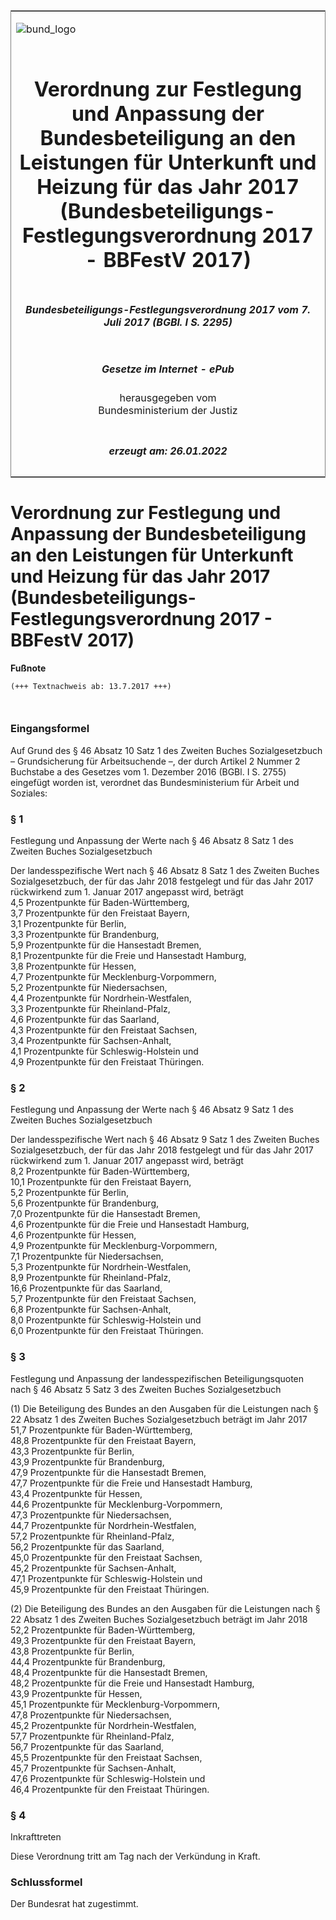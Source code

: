 <span id="DECKBLATT.html"></span>

<table border="0" frame="border" width="100%">

<tr valign="top">

<td align="left">

![bund\_logo](BfJ_2021_Web_de_de.gif)

</td>

<td align="right">

 

</td>

</tr>

<tr align="center" valign="middle">

<td colspan="2">

# Verordnung zur Festlegung und Anpassung der Bundesbeteiligung an den Leistungen für Unterkunft und Heizung für das Jahr 2017 (Bundesbeteiligungs-Festlegungsverordnung 2017 - BBFestV 2017)

</td>

</tr>

<tr align="center" valign="middle">

<td colspan="2">

##### Bundesbeteiligungs-Festlegungsverordnung 2017 vom 7. Juli 2017 (BGBl. I S. 2295)

</td>

</tr>

<tr align="center" valign="middle">

<td colspan="2">

  
  

##### Gesetze im Internet - ePub  
  
herausgegeben vom  
Bundesministerium der Justiz

</td>

</tr>

<tr align="center" valign="bottom">

<td colspan="2">

  
  

##### erzeugt am: 26.01.2022

</td>

</tr>

</table>

<span id="BJNR229500017.html"></span>

# Verordnung zur Festlegung und Anpassung der Bundesbeteiligung an den Leistungen für Unterkunft und Heizung für das Jahr 2017 (Bundesbeteiligungs-Festlegungsverordnung 2017 - BBFestV 2017)

<div>

  
**Fußnote**

<div class="jnhtml">

<div>

<div class="jurAbsatz">

  

``` 
(+++ Textnachweis ab: 13.7.2017 +++)

 
```

</div>

</div>

</div>

</div>

<span id="BJNR229500017BJNE000100000.html"></span>

### Eingangsformel  

<div>

<div class="jnhtml">

<div>

<div class="jurAbsatz">

Auf Grund des § 46 Absatz 10 Satz 1 des Zweiten Buches Sozialgesetzbuch
– Grundsicherung für Arbeitsuchende –, der durch Artikel 2 Nummer 2
Buchstabe a des Gesetzes vom 1. Dezember 2016 (BGBl. I S. 2755)
eingefügt worden ist, verordnet das Bundesministerium für Arbeit und
Soziales:

</div>

</div>

</div>

</div>

<span id="BJNR229500017BJNE000200000.html"></span>

### § 1  
Festlegung und Anpassung der Werte nach § 46 Absatz 8 Satz 1 des Zweiten Buches Sozialgesetzbuch

<div>

<div class="jnhtml">

<div>

<div class="jurAbsatz">

Der landesspezifische Wert nach § 46 Absatz 8 Satz 1 des Zweiten Buches
Sozialgesetzbuch, der für das Jahr 2018 festgelegt und für das Jahr 2017
rückwirkend zum 1. Januar 2017 angepasst wird, beträgt  
4,5 Prozentpunkte für Baden-Württemberg,  
3,7 Prozentpunkte für den Freistaat Bayern,  
3,1 Prozentpunkte für Berlin,  
3,3 Prozentpunkte für Brandenburg,  
5,9 Prozentpunkte für die Hansestadt Bremen,  
8,1 Prozentpunkte für die Freie und Hansestadt
<span style="white-space: nowrap">Hamburg,</span>  
3,8 Prozentpunkte für Hessen,  
4,7 Prozentpunkte für Mecklenburg-Vorpommern,  
5,2 Prozentpunkte für Niedersachsen,  
4,4 Prozentpunkte für Nordrhein-Westfalen,  
3,3 Prozentpunkte für Rheinland-Pfalz,  
4,6 Prozentpunkte für das Saarland,  
4,3 Prozentpunkte für den Freistaat Sachsen,  
3,4 Prozentpunkte für Sachsen-Anhalt,  
4,1 Prozentpunkte für Schleswig-Holstein und  
4,9 Prozentpunkte für den Freistaat Thüringen.

</div>

</div>

</div>

</div>

<span id="BJNR229500017BJNE000300000.html"></span>

### § 2  
Festlegung und Anpassung der Werte nach § 46 Absatz 9 Satz 1 des Zweiten Buches Sozialgesetzbuch

<div>

<div class="jnhtml">

<div>

<div class="jurAbsatz">

Der landesspezifische Wert nach § 46 Absatz 9 Satz 1 des Zweiten Buches
Sozialgesetzbuch, der für das Jahr 2018 festgelegt und für das Jahr 2017
rückwirkend zum 1. Januar 2017 angepasst wird, beträgt  
8,2 Prozentpunkte für Baden-Württemberg,  
10,1 Prozentpunkte für den Freistaat Bayern,  
5,2 Prozentpunkte für Berlin,  
5,6 Prozentpunkte für Brandenburg,  
7,0 Prozentpunkte für die Hansestadt Bremen,  
4,6 Prozentpunkte für die Freie und Hansestadt
<span style="white-space: nowrap">Hamburg,</span>  
4,6 Prozentpunkte für Hessen,  
4,9 Prozentpunkte für Mecklenburg-Vorpommern,  
7,1 Prozentpunkte für Niedersachsen,  
5,3 Prozentpunkte für Nordrhein-Westfalen,  
8,9 Prozentpunkte für Rheinland-Pfalz,  
16,6 Prozentpunkte für das Saarland,  
5,7 Prozentpunkte für den Freistaat Sachsen,  
6,8 Prozentpunkte für Sachsen-Anhalt,  
8,0 Prozentpunkte für Schleswig-Holstein und  
6,0 Prozentpunkte für den Freistaat Thüringen.

</div>

</div>

</div>

</div>

<span id="BJNR229500017BJNE000400000.html"></span>

### § 3  
Festlegung und Anpassung der landesspezifischen Beteiligungsquoten nach § 46 Absatz 5 Satz 3 des Zweiten Buches Sozialgesetzbuch

<div>

<div class="jnhtml">

<div>

<div class="jurAbsatz">

(1) Die Beteiligung des Bundes an den Ausgaben für die Leistungen nach §
22 Absatz 1 des Zweiten Buches Sozialgesetzbuch beträgt im Jahr 2017  
51,7 Prozentpunkte für Baden-Württemberg,  
48,8 Prozentpunkte für den Freistaat Bayern,  
43,3 Prozentpunkte für Berlin,  
43,9 Prozentpunkte für Brandenburg,  
47,9 Prozentpunkte für die Hansestadt Bremen,  
47,7 Prozentpunkte für die Freie und Hansestadt
<span style="white-space: nowrap">Hamburg,</span>  
43,4 Prozentpunkte für Hessen,  
44,6 Prozentpunkte für Mecklenburg-Vorpommern,  
47,3 Prozentpunkte für Niedersachsen,  
44,7 Prozentpunkte für Nordrhein-Westfalen,  
57,2 Prozentpunkte für Rheinland-Pfalz,  
56,2 Prozentpunkte für das Saarland,  
45,0 Prozentpunkte für den Freistaat Sachsen,  
45,2 Prozentpunkte für Sachsen-Anhalt,  
47,1 Prozentpunkte für Schleswig-Holstein und  
45,9 Prozentpunkte für den Freistaat Thüringen.

</div>

<div class="jurAbsatz">

(2) Die Beteiligung des Bundes an den Ausgaben für die Leistungen nach §
22 Absatz 1 des Zweiten Buches Sozialgesetzbuch beträgt im Jahr 2018  
52,2 Prozentpunkte für Baden-Württemberg,  
49,3 Prozentpunkte für den Freistaat Bayern,  
43,8 Prozentpunkte für Berlin,  
44,4 Prozentpunkte für Brandenburg,  
48,4 Prozentpunkte für die Hansestadt Bremen,  
48,2 Prozentpunkte für die Freie und Hansestadt
<span style="white-space: nowrap">Hamburg,</span>  
43,9 Prozentpunkte für Hessen,  
45,1 Prozentpunkte für Mecklenburg-Vorpommern,  
47,8 Prozentpunkte für Niedersachsen,  
45,2 Prozentpunkte für Nordrhein-Westfalen,  
57,7 Prozentpunkte für Rheinland-Pfalz,  
56,7 Prozentpunkte für das Saarland,  
45,5 Prozentpunkte für den Freistaat Sachsen,  
45,7 Prozentpunkte für Sachsen-Anhalt,  
47,6 Prozentpunkte für Schleswig-Holstein und  
46,4 Prozentpunkte für den Freistaat Thüringen.

</div>

</div>

</div>

</div>

<span id="BJNR229500017BJNE000500000.html"></span>

### § 4  
Inkrafttreten

<div>

<div class="jnhtml">

<div>

<div class="jurAbsatz">

Diese Verordnung tritt am Tag nach der Verkündung in Kraft.

</div>

</div>

</div>

</div>

<span id="BJNR229500017BJNE000600000.html"></span>

### Schlussformel  

<div>

<div class="jnhtml">

<div>

<div class="jurAbsatz">

Der Bundesrat hat zugestimmt.

</div>

</div>

</div>

</div>
